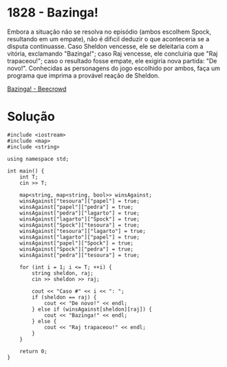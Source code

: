 # 1828 - Bazinga!

Embora a situação não se resolva no episódio (ambos escolhem Spock, resultando em um empate), não é difıcil deduzir o que aconteceria se a disputa continuasse. Caso Sheldon vencesse, ele se deleitaria com a vitória, exclamando "Bazinga!"; caso Raj vencesse, ele concluiria que "Raj trapaceou!"; caso o resultado fosse empate, ele exigiria nova partida: "De novo!". Conhecidas as personagens do jogo escolhido por ambos, faça um programa que imprima a provável reação de Sheldon.

[Bazinga! - Beecrowd](https://judge.beecrowd.com/pt/problems/view/1828)

# Solução

```
#include <iostream>
#include <map>
#include <string>

using namespace std;

int main() {
    int T;
    cin >> T;

    map<string, map<string, bool>> winsAgainst;
    winsAgainst["tesoura"]["papel"] = true;
    winsAgainst["papel"]["pedra"] = true;
    winsAgainst["pedra"]["lagarto"] = true;
    winsAgainst["lagarto"]["Spock"] = true;
    winsAgainst["Spock"]["tesoura"] = true;
    winsAgainst["tesoura"]["lagarto"] = true;
    winsAgainst["lagarto"]["papel"] = true;
    winsAgainst["papel"]["Spock"] = true;
    winsAgainst["Spock"]["pedra"] = true;
    winsAgainst["pedra"]["tesoura"] = true;

    for (int i = 1; i <= T; ++i) {
        string sheldon, raj;
        cin >> sheldon >> raj;

        cout << "Caso #" << i << ": ";
        if (sheldon == raj) {
            cout << "De novo!" << endl;
        } else if (winsAgainst[sheldon][raj]) {
            cout << "Bazinga!" << endl;
        } else {
            cout << "Raj trapaceou!" << endl;
        }
    }

    return 0;
}

```